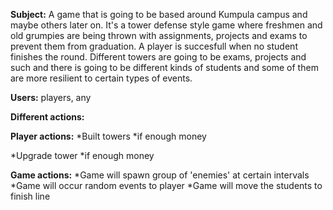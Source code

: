 **Subject:** A game that is going to be based around Kumpula campus and maybe others later on. It's a tower defense style game where freshmen and old grumpies are being thrown with assignments, projects and exams to prevent them from graduation. A player is succesfull when no student finishes the round. Different towers are going to be exams, projects and such and there is going to be different kinds of students and some of them are more resilient to certain types of events.

**Users:** players, any

**Different actions:**

**Player actions:** 
*Built towers
*if enough money

*Upgrade tower
*if enough money

**Game actions:**
*Game will spawn group of 'enemies' at certain intervals
*Game will occur random events to player
*Game will move the students to finish line
